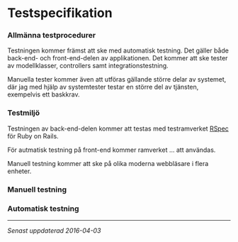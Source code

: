 # Testspecifikation

### Allmänna testprocedurer
Testningen kommer främst att ske med automatisk testning. Det gäller både back-end- och front-end-delen av applikationen. Det kommer att ske tester av modellklasser, controllers samt integrationstestning.

Manuella tester kommer även att utföras gällande större delar av systemet, där jag med hjälp av systemtester testar en större del av tjänsten, exempelvis ett baskkrav.

### Testmiljö
Testningen av back-end-delen kommer att testas med testramverket [RSpec](http://rspec.info/) för Ruby on Rails.

För autmatisk testning på front-end kommer ramverket ... att användas.

Manuell testning kommer att ske på olika moderna webbläsare i flera enheter.

### Manuell testning

### Automatisk testning

***
*Senast uppdaterad 2016-04-03*
